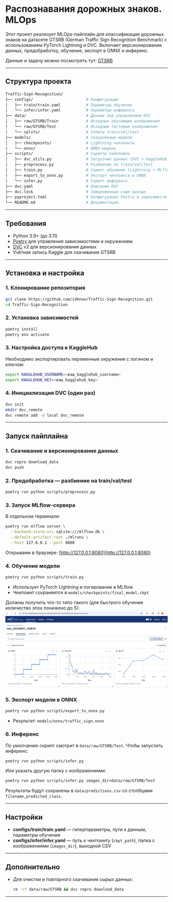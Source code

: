 # Распознавания дорожных знаков. MLOps

Этот проект реализует MLOps-пайплайн для классификации дорожных знаков на датасете GTSRB (German Traffic Sign Recognition Benchmark) с использованием PyTorch Lightning и DVC. Включает версионирование данных, предобработку, обучение, экспорт в ONNX и инференс.

Данные и задачу можно посмотреть тут: [GTSRB](https://www.kaggle.com/datasets/meowmeowmeowmeowmeow/gtsrb-german-traffic-sign/data)    

---

## Структура проекта

```bash
Traffic-Sign-Recognition/
├── configs/                       # Конфигурации
│   ├── train/train.yaml           # Параметры обучения
│   └── infer/infer.yaml           # Параметры инференса
├── data/                          # Данные под управлением DVC
│   ├── raw/GTSRB/Train            # Исходные обучающие изображения
│   └── raw/GTSRB/Test             # Исходные тестовые изображения
│   └── splits/                    # Сплиты train/val/test
├── models/                        # Сохранённые модели
│   ├── checkpoints/               # Lightning чекпоинты
│   └── onnx/                      # ONNX-модель
├── scripts/                       # Скрипты пайплайна
│   ├── dvc_utils.py               # Загрузчик данных (DVC + KaggleHub)
│   ├── preprocess.py              # Разбиение на train/val/test
│   ├── train.py                   # Скрипт обучения (Lightning + MLflow)
│   ├── export_to_onnx.py          # Экспорт чекпоинта в ONNX
│   └── infer.py                   # Скрипт инференса
├── dvc.yaml                       # Описание DVC
├── dvc.lock                       # Замороженные хэши данных
├── pyproject.toml                 # Конфигурация Poetry и зависимости
└── README.md                      # Документация 
```

---

## Требования

* Python 3.9+ (до 3.11)
* [Poetry](https://python-poetry.org/) для управления зависимостями и окружением
* [DVC](https://dvc.org/) v2 для версионирования данных
* Учётная запись Kaggle для скачивания GTSRB

---

## Установка и настройка

### 1. Клонирование репозитория

```bash
git clone https://github.com/idknoo/Traffic-Sign-Recognition.git
cd Traffic-Sign-Recognition
```

### 2. Установка зависимостей

```bash
poetry install
poetry env activate
```

### 3. Настройка доступа к KaggleHub

Необходимо экспортировать переменные окружения с логином и ключом:

```bash
export KAGGLEHUB_USERNAME=<ваш_kagglehub_username>
export KAGGLEHUB_KEY=<ваш_kagglehub_key>
```

### 4. Инициализация DVC (один раз)

```bash
dvc init
mkdir dvc_remote
dvc remote add -d local dvc_remote
```

---

## Запуск пайплайна

### 1. Скачивание и версионирование данных

```bash
dvc repro download_data
dvc push
```

### 2. Предобработка — разбиение на train/val/test

```bash
poetry run python scripts/preprocess.py
```

### 3. Запуск MLflow-сервера 

В отдельном терминале:

```bash
poetry run mlflow server \
  --backend-store-uri sqlite:///mlflow.db \
  --default-artifact-root ./mlruns \
  --host 127.0.0.1 --port 8080
```

Открываем в браузере: [http://127.0.0.1:8080](http://127.0.0.1:8080)

### 4. Обучение модели

```bash
poetry run python scripts/train.py
```

* Использует PyTorch Lightning и логирование в MLflow
* Чекпоинт сохраняется в `models/checkpoints/final_model.ckpt`

Должны получить что-то типо такого (для быстрого обучения количество эпох понижено до 5): 
![mlflow](readme_images/image.png)  


### 5. Экспорт модели в ONNX

```bash
poetry run python scripts/export_to_onnx.py
```

* Результат: `models/onnx/traffic_sign.onnx`

### 6. Инференс

По умолчанию скрипт смотрит в `data/raw/GTSRB/Test`. Чтобы запустить инференс:

```bash
poetry run python scripts/infer.py
```

Или указать другую папку с изображениями:

```bash
poetry run python scripts/infer.py images_dir=data/raw/GTSRB/Test
```

Результаты будут сохранены в `data/predictions.csv` со столбцами `filename,predicted_class`.

---

## Настройки

* **configs/train/train.yaml** — гиперпараметры, пути к данным, параметры обучения
* **configs/infer/infer.yaml** — путь к чекпоинту (`ckpt_path`), папка с изображениями (`images_dir`), выходной CSV

---

## Дополнительно

* Для очистки и повторного скачивания сырых данных:

  ```bash
  rm -rf data/raw/GTSRB && dvc repro download_data
  ```

---

